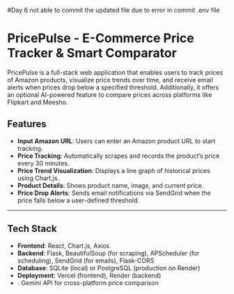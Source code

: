 #Day 6 
not able to commit the updated file due to error in commit .env file
# PricePulse - E-Commerce Price Tracker & Smart Comparator
PricePulse is a full-stack web application that enables users to track prices of Amazon products, visualize price trends over time, and receive email alerts when prices drop below a specified threshold. Additionally, it offers an optional AI-powered feature to compare prices across platforms like Flipkart and Meesho.


## Features

- **Input Amazon URL**: Users can enter an Amazon product URL to start tracking.
- **Price Tracking**: Automatically scrapes and records the product’s price every 30 minutes.
- **Price Trend Visualization**: Displays a line graph of historical prices using Chart.js.
- **Product Details**: Shows product name, image, and current price.
- **Price Drop Alerts**: Sends email notifications via SendGrid when the price falls below a user-defined threshold.
  

---

## Tech Stack

- **Frontend**: React, Chart.js, Axios
- **Backend**: Flask, BeautifulSoup (for scraping), APScheduler (for scheduling), SendGrid (for emails), Flask-CORS
- **Database**: SQLite (local) or PostgreSQL (production on Render)
- **Deployment**: Vercel (frontend), Render (backend)
- : Gemini API for cross-platform price comparison
